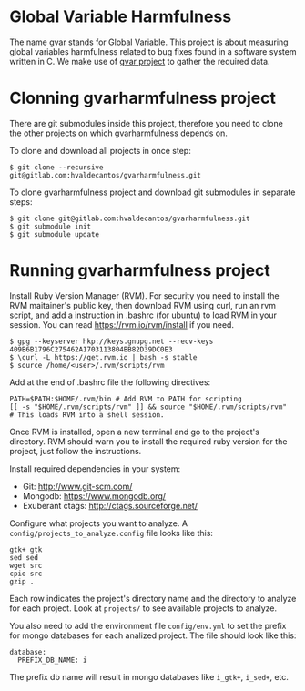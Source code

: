 # Global Variable Harmfulness
The name gvar stands for Global Variable. This project is about measuring global
variables harmfulness related to bug fixes found in a software system written in
C. We make use of [gvar project](https://github.com/hvaldecantos/gvar) to gather
the required data.

# Clonning gvarharmfulness project

There are git submodules inside this project, therefore you need to clone the
other projects on which gvarharmfulness depends on.

To clone and download all projects in once step:

```
$ git clone --recursive git@gitlab.com:hvaldecantos/gvarharmfulness.git
```

To clone gvarharmfulness project and download git submodules in separate steps:
```
$ git clone git@gitlab.com:hvaldecantos/gvarharmfulness.git
$ git submodule init
$ git submodule update
```

# Running gvarharmfulness project

Install Ruby Version Manager (RVM). For security you need to install the RVM maitainer's public key, then download RVM using curl, run an rvm script, and add a instruction in .bashrc (for ubuntu) to load RVM in your session. You can read https://rvm.io/rvm/install if you need.

```
$ gpg --keyserver hkp://keys.gnupg.net --recv-keys 409B6B1796C275462A1703113804BB82D39DC0E3
$ \curl -L https://get.rvm.io | bash -s stable
$ source /home/<user>/.rvm/scripts/rvm
```
Add at the end of .bashrc file the following directives:
```
PATH=$PATH:$HOME/.rvm/bin # Add RVM to PATH for scripting
[[ -s "$HOME/.rvm/scripts/rvm" ]] && source "$HOME/.rvm/scripts/rvm"  # This loads RVM into a shell session.
```

Once RVM is installed, open a new terminal and go to the project's directory. RVM should warn you to install the required ruby version for the project, just follow the instructions.

Install required dependencies in your system:

* Git: http://www.git-scm.com/
* Mongodb: https://www.mongodb.org/
* Exuberant ctags: http://ctags.sourceforge.net/

Configure what projects you want to analyze. A `config/projects_to_analyze.config` file looks like this:

```
gtk+ gtk
sed sed
wget src
cpio src
gzip .
```

Each row indicates the project's directory name and the directory to analyze for each project. Look at `projects/` to see available projects to analyze.

You also need to add the environment file `config/env.yml` to set the prefix for mongo databases for each analized project. The file should look like this:

```
database:
  PREFIX_DB_NAME: i
```

The prefix db name will result in mongo databases like `i_gtk+`, `i_sed+`, etc.
